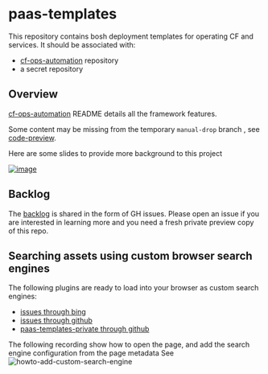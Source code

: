 # paas-templates

This repository contains bosh deployment templates for operating CF and services. It should be associated with:
  - [cf-ops-automation](https://github.com/orange-cloudfoundry/cf-ops-automation) repository 
  - a secret repository 

## Overview

[cf-ops-automation](https://github.com/orange-cloudfoundry/cf-ops-automation) README details all the framework features.

Some content may be missing from the temporary `manual-drop` branch , see [code-preview](Readme-code-preview.md).

Here are some slides to provide more background to this project

[![image](https://user-images.githubusercontent.com/4748380/45744218-4cd64c00-bbfe-11e8-9c13-73e798c49427.png)](https://goo.gl/KCLcPm)

## Backlog

The [backlog](https://github.com/orange-cloudfoundry/paas-templates/projects/2) is shared in the form of GH issues. Please open an issue if you are interested in learning more and you need a fresh private preview copy of this repo.

## Searching assets using custom browser search engines

The following plugins are ready to load into your browser as custom search engines:
* [issues through bing](https://orange-cloudfoundry.github.io/search-paas-templates-issues-in-bing-opensearch.html)
* [issues through github](search-paas-templates-issues-in-github-opensearch.html)
* [paas-templates-private through github](https://orange-cloudfoundry.github.io/search-paas-templates-PRs-in-github-opensearch.html)

The following recording show how to open the page, and add the search engine configuration from the page metadata
See ![howto-add-custom-search-engine](https://github.com/orange-cloudfoundry/paas-templates/assets/4748380/8df69bd8-ad0a-427b-9856-b8b0998d860a)
